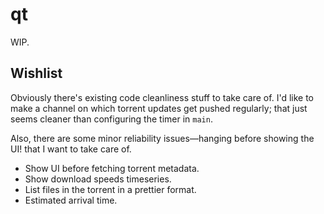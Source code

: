 # qt

WIP.

## Wishlist

Obviously there's existing code cleanliness stuff to take care of. I'd like to make a channel on which torrent updates get pushed regularly; that just seems cleaner than configuring the timer in `main`.

Also, there are some minor reliability issues––hanging before showing the UI! that I want to take care of.

+ Show UI before fetching torrent metadata.
+ Show download speeds timeseries.
+ List files in the torrent in a prettier format.
+ Estimated arrival time.
